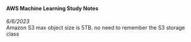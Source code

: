 #### AWS Machine Learning Study Notes
*6/6/2023* <br/>
Amazon S3 max object size is 5TB.
no need to remember the S3 storage class
